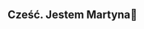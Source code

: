 ## Cześć. Jestem Martyna👋

<!--
**martyna-data/martyna-data** is a ✨ _special_ ✨ repository because its `README.md` (this file) appears on your GitHub profile.


🎓 Studentka kierunku Data Science na AGH w Krakowie  
📊 Interesuję się analizą danych, uczeniem maszynowym i wizualizacją  
🧠 Uczę się: Python • R •  C/C++ • Jupyter  
📈 Moje portfolio projektów znajdziesz poniżej!

## 🔧 Technologie
- Python, R, SQL
- Pandas, NumPy, scikit-learn, Matplotlib, Seaborn
- Jupyter Notebook

## 🚀 Projekty
🔹 Titanic Survival Analysis – predykcja przeżycia pasażerów Titanica  
🔹 Analiza playlisty Spotify – wykresy, statystyki, trendy muzyczne  
🔹 [więcej wkrótce...]

## 📫 Kontakt
- Email: mkrol1305@gmail.com

---

💡 Aktualnie rozwijam swoje portfolio – nowe projekty już wkrótce!
